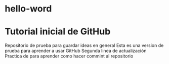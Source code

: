 # hello-word
# Tutorial inicial de GitHub
Repositorio de prueba para guardar ideas en general
Esta es una version de prueba para aprender a usar GitHub
Segunda linea de actualización
Practica de para aprender como hacer commint al repositorio

